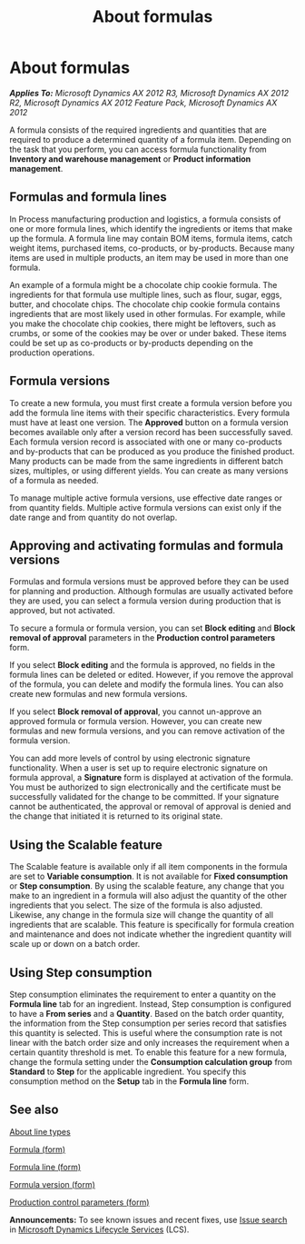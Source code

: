 ﻿---
title: About formulas
TOCTitle: About formulas
ms:assetid: 142186e7-2e23-4630-9853-7a404f24e257
ms:mtpsurl: https://technet.microsoft.com/en-us/library/Hh352182(v=AX.60)
ms:contentKeyID: 36687815
ms.date: 04/18/2014
mtps_version: v=AX.60
---

# About formulas 


_**Applies To:** Microsoft Dynamics AX 2012 R3, Microsoft Dynamics AX 2012 R2, Microsoft Dynamics AX 2012 Feature Pack, Microsoft Dynamics AX 2012_

A formula consists of the required ingredients and quantities that are required to produce a determined quantity of a formula item. Depending on the task that you perform, you can access formula functionality from **Inventory and warehouse management** or **Product information management**.

## Formulas and formula lines

In Process manufacturing production and logistics, a formula consists of one or more formula lines, which identify the ingredients or items that make up the formula. A formula line may contain BOM items, formula items, catch weight items, purchased items, co-products, or by-products. Because many items are used in multiple products, an item may be used in more than one formula.

An example of a formula might be a chocolate chip cookie formula. The ingredients for that formula use multiple lines, such as flour, sugar, eggs, butter, and chocolate chips. The chocolate chip cookie formula contains ingredients that are most likely used in other formulas. For example, while you make the chocolate chip cookies, there might be leftovers, such as crumbs, or some of the cookies may be over or under baked. These items could be set up as co-products or by-products depending on the production operations.

## Formula versions

To create a new formula, you must first create a formula version before you add the formula line items with their specific characteristics. Every formula must have at least one version. The **Approved** button on a formula version becomes available only after a version record has been successfully saved. Each formula version record is associated with one or many co-products and by-products that can be produced as you produce the finished product. Many products can be made from the same ingredients in different batch sizes, multiples, or using different yields. You can create as many versions of a formula as needed.

To manage multiple active formula versions, use effective date ranges or from quantity fields. Multiple active formula versions can exist only if the date range and from quantity do not overlap.

## Approving and activating formulas and formula versions

 Formulas and formula versions must be approved before they can be used for planning and production. Although formulas are usually activated before they are used, you can select a formula version during production that is approved, but not activated.

To secure a formula or formula version, you can set **Block editing** and **Block removal of approval** parameters in the **Production control parameters** form.

If you select **Block editing** and the formula is approved, no fields in the formula lines can be deleted or edited. However, if you remove the approval of the formula, you can delete and modify the formula lines. You can also create new formulas and new formula versions.

If you select **Block removal of approval**, you cannot un-approve an approved formula or formula version. However, you can create new formulas and new formula versions, and you can remove activation of the formula version.

You can add more levels of control by using electronic signature functionality. When a user is set up to require electronic signature on formula approval, a **Signature** form is displayed at activation of the formula. You must be authorized to sign electronically and the certificate must be successfully validated for the change to be committed. If your signature cannot be authenticated, the approval or removal of approval is denied and the change that initiated it is returned to its original state.

## Using the Scalable feature

The Scalable feature is available only if all item components in the formula are set to **Variable consumption**. It is not available for **Fixed consumption** or **Step consumption**. By using the scalable feature, any change that you make to an ingredient in a formula will also adjust the quantity of the other ingredients that you select. The size of the formula is also adjusted. Likewise, any change in the formula size will change the quantity of all ingredients that are scalable. This feature is specifically for formula creation and maintenance and does not indicate whether the ingredient quantity will scale up or down on a batch order.

## Using Step consumption

Step consumption eliminates the requirement to enter a quantity on the **Formula line** tab for an ingredient. Instead, Step consumption is configured to have a **From series** and a **Quantity**. Based on the batch order quantity, the information from the Step consumption per series record that satisfies this quantity is selected. This is useful where the consumption rate is not linear with the batch order size and only increases the requirement when a certain quantity threshold is met. To enable this feature for a new formula, change the formula setting under the **Consumption calculation group** from **Standard** to **Step** for the applicable ingredient. You specify this consumption method on the **Setup** tab in the **Formula line** form.

## See also

[About line types](about-line-types.md)

[Formula (form)](https://technet.microsoft.com/en-us/library/hh328668\(v=ax.60\))

[Formula line (form)](https://technet.microsoft.com/en-us/library/hh352331\(v=ax.60\))

[Formula version (form)](https://technet.microsoft.com/en-us/library/hh352348\(v=ax.60\))

[Production control parameters (form)](https://technet.microsoft.com/en-us/library/aa498700\(v=ax.60\))

  
**Announcements:** To see known issues and recent fixes, use [Issue search](http://go.microsoft.com/fwlink/?linkid=389258) in [Microsoft Dynamics Lifecycle Services](http://go.microsoft.com/fwlink/?linkid=306505) (LCS).

